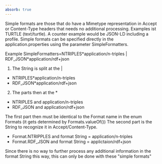 ```yaml
---
absorb: true
---
```


Simple formats are those that do have a Mimetype representation in Accept or Content-Type headers
that needs no additional processing. Examples ist TURTLE (text/turtle). A counter example would be JSON-LD including a profile.
Simple formats can be specified directly in the application.properties using the parameter SimpleFormatters.

Example SimpleFormatters=NTRIPLES\*application/n-triples &#124; RDF_JSON\*application/rdf+json

1. The String is split at the &#124;

- NTRIPLES\*application/n-triples
- RDF_JSON\*application/rdf+json

2. The parts then at the *

- NTRIPLES and application/n-triples
- RDF_JSON and application/rdf+json

The first part then must be identical to the Format name in the enum Formats (it gets determined by Formats.valueOf())
The second part is the String to recognize it in Accept/Content-Type.

- Format.NTRIPPLES and format String = application/n-triples
- Format.RDF_JSON and format String = applictaion/rdf+json

Since there is no way to further process any additional information in the format String this way, this can only be
done with these "simple formats"